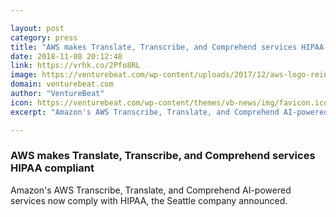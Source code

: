 ```yaml
---

layout: post
category: press
title: "AWS makes Translate, Transcribe, and Comprehend services HIPAA compliant"
date: 2018-11-08 20:12:48
link: https://vrhk.co/2Pfo8RL
image: https://venturebeat.com/wp-content/uploads/2017/12/aws-logo-reinvent-2017.jpg?fit=3922%2C2639&strip=all
domain: venturebeat.com
author: "VentureBeat"
icon: https://venturebeat.com/wp-content/themes/vb-news/img/favicon.ico
excerpt: "Amazon's AWS Transcribe, Translate, and Comprehend AI-powered services now comply with HIPAA, the Seattle company announced."

---
```


### AWS makes Translate, Transcribe, and Comprehend services HIPAA compliant

Amazon's AWS Transcribe, Translate, and Comprehend AI-powered services now comply with HIPAA, the Seattle company announced.